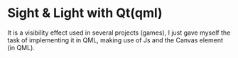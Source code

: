 # Sight & Light with Qt(qml)
It is a visibility effect used in several projects (games), I just gave myself the task of implementing it in QML, making use of Js and the Canvas element (in QML).

